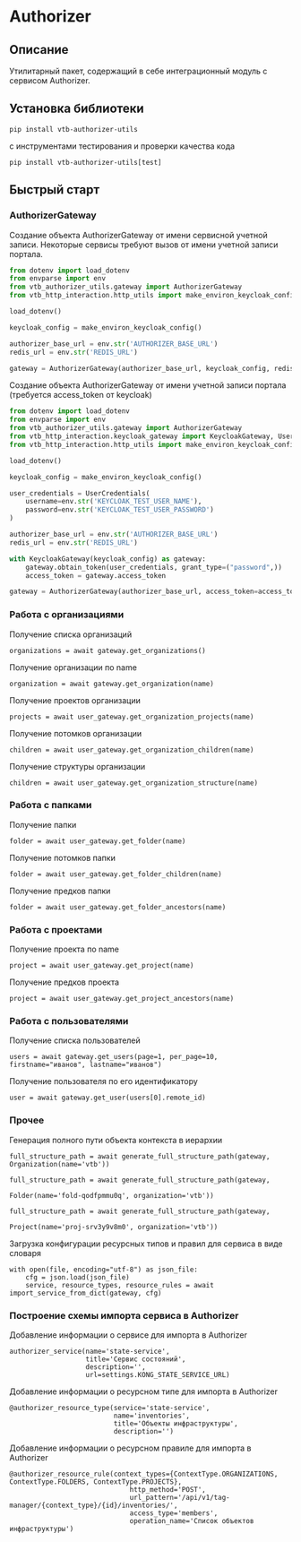 # Authorizer

## Описание

Утилитарный пакет, содержащий в себе интеграционный модуль с сервисом Authorizer.

## Установка библиотеки

```
pip install vtb-authorizer-utils
```

с инструментами тестирования и проверки качества кода

```
pip install vtb-authorizer-utils[test]
```

## Быстрый старт

### AuthorizerGateway

Создание объекта AuthorizerGateway от имени сервисной учетной записи. Некоторые сервисы требуют вызов от имени учетной
записи портала.

```python
from dotenv import load_dotenv
from envparse import env
from vtb_authorizer_utils.gateway import AuthorizerGateway
from vtb_http_interaction.http_utils import make_environ_keycloak_config

load_dotenv()

keycloak_config = make_environ_keycloak_config()

authorizer_base_url = env.str('AUTHORIZER_BASE_URL')
redis_url = env.str('REDIS_URL')

gateway = AuthorizerGateway(authorizer_base_url, keycloak_config, redis_url)
```

Создание объекта AuthorizerGateway от имени учетной записи портала (требуется access_token от keycloak)

```python
from dotenv import load_dotenv
from envparse import env
from vtb_authorizer_utils.gateway import AuthorizerGateway
from vtb_http_interaction.keycloak_gateway import KeycloakGateway, UserCredentials
from vtb_http_interaction.http_utils import make_environ_keycloak_config

load_dotenv()

keycloak_config = make_environ_keycloak_config()

user_credentials = UserCredentials(
    username=env.str('KEYCLOAK_TEST_USER_NAME'),
    password=env.str('KEYCLOAK_TEST_USER_PASSWORD')
)

authorizer_base_url = env.str('AUTHORIZER_BASE_URL')
redis_url = env.str('REDIS_URL')

with KeycloakGateway(keycloak_config) as gateway:
    gateway.obtain_token(user_credentials, grant_type=("password",))
    access_token = gateway.access_token

gateway = AuthorizerGateway(authorizer_base_url, access_token=access_token)
```

### Работа с организациями

Получение списка организаций

```
organizations = await gateway.get_organizations()
```

Получение организации по name

```
organization = await gateway.get_organization(name)
```

Получение проектов организации

```
projects = await user_gateway.get_organization_projects(name)
```

Получение потомков организации

```
children = await user_gateway.get_organization_children(name)
```

Получение структуры организации

```
children = await user_gateway.get_organization_structure(name)
```

### Работа с папками

Получение папки

```
folder = await user_gateway.get_folder(name)
```

Получение потомков папки

```
folder = await user_gateway.get_folder_children(name)
```

Получение предков папки

```
folder = await user_gateway.get_folder_ancestors(name)
```

### Работа с проектами

Получение проекта по name

```
project = await user_gateway.get_project(name)
```

Получение предков проекта

```
project = await user_gateway.get_project_ancestors(name)
```

### Работа с пользователями

Получение списка пользователей

```
users = await gateway.get_users(page=1, per_page=10, firstname="иванов", lastname="иванов")
```

Получение пользователя по его идентификатору

```
user = await gateway.get_user(users[0].remote_id)
```

### Прочее

Генерация полного пути объекта контекста в иерархии

```
full_structure_path = await generate_full_structure_path(gateway, Organization(name='vtb'))

full_structure_path = await generate_full_structure_path(gateway,
                                                             Folder(name='fold-qodfpmmu0q', organization='vtb'))
                                                             
full_structure_path = await generate_full_structure_path(gateway,
                                                             Project(name='proj-srv3y9v8m0', organization='vtb'))
```

Загрузка конфигурации ресурсных типов и правил для сервиса в виде словаря

```
with open(file, encoding="utf-8") as json_file:
    cfg = json.load(json_file)
    service, resource_types, resource_rules = await import_service_from_dict(gateway, cfg)
```

### Построение схемы импорта сервиса в Authorizer

Добавление информации о сервисе для импорта в Authorizer

```
authorizer_service(name='state-service',
                   title='Сервис состояний',
                   description='',
                   url=settings.KONG_STATE_SERVICE_URL)
```

Добавление информации о ресурсном типе для импорта в Authorizer

```
@authorizer_resource_type(service='state-service',
                          name='inventories',
                          title='Объекты инфраструктуры',
                          description='')
```

Добавление информации о ресурсном правиле для импорта в Authorizer

```
@authorizer_resource_rule(context_types={ContextType.ORGANIZATIONS, ContextType.FOLDERS, ContextType.PROJECTS},
                              http_method='POST',
                              url_pattern='/api/v1/tag-manager/{context_type}/{id}/inventories/',
                              access_type='members',
                              operation_name='Список объектов инфраструктуры')
```